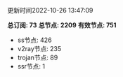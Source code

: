 更新时间2022-10-26 13:47:09

**总订阅: 73**
**总节点: 2209**
**有效节点: 751**
- ss节点: 426
- v2ray节点: 235
- trojan节点: 89
- ssr节点: 1
